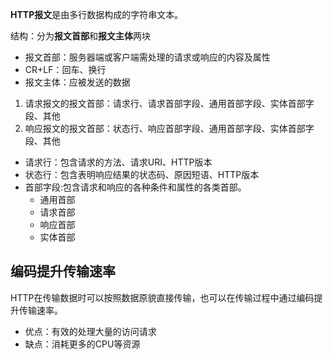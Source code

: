 **HTTP报文**是由多行数据构成的字符串文本。

结构：分为**报文首部**和**报文主体**两块

- 报文首部：服务器端或客户端需处理的请求或响应的内容及属性
- CR+LF：回车、换行
- 报文主体：应被发送的数据

1. 请求报文的报文首部：请求行、请求首部字段、通用首部字段、实体首部字段、其他
2. 响应报文的报文首部：状态行、响应首部字段、通用首部字段、实体首部字段、其他

- 请求行：包含请求的方法、请求URI、HTTP版本
- 状态行：包含表明响应结果的状态码、原因短语、HTTP版本
- 首部字段:包含请求和响应的各种条件和属性的各类首部。
  - 通用首部
  - 请求首部
  - 响应首部
  - 实体首部

## 编码提升传输速率
HTTP在传输数据时可以按照数据原貌直接传输，也可以在传输过程中通过编码提升传输速率。

- 优点：有效的处理大量的访问请求
- 缺点：消耗更多的CPU等资源

  
